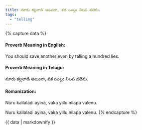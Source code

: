 ```yaml
---
title: నూరు కల్లలాడి అయినా, వక యిల్లు నిలప వలెను.
tags:
  - "telling"
---
```


{% capture data %}
#### Proverb Meaning in English:
You should save another even by telling a hundred lies.

#### Proverb Meaning in Telugu:
నూరు కల్లలాడి అయినా, వక యిల్లు నిలప వలెను.

#### Romanization:
Nūru kallalāḍi ayinā, vaka yillu nilapa valenu.

Nuru kallaladi ayina, vaka yillu nilapa valenu.
{% endcapture %}

{{ data | markdownify }}

